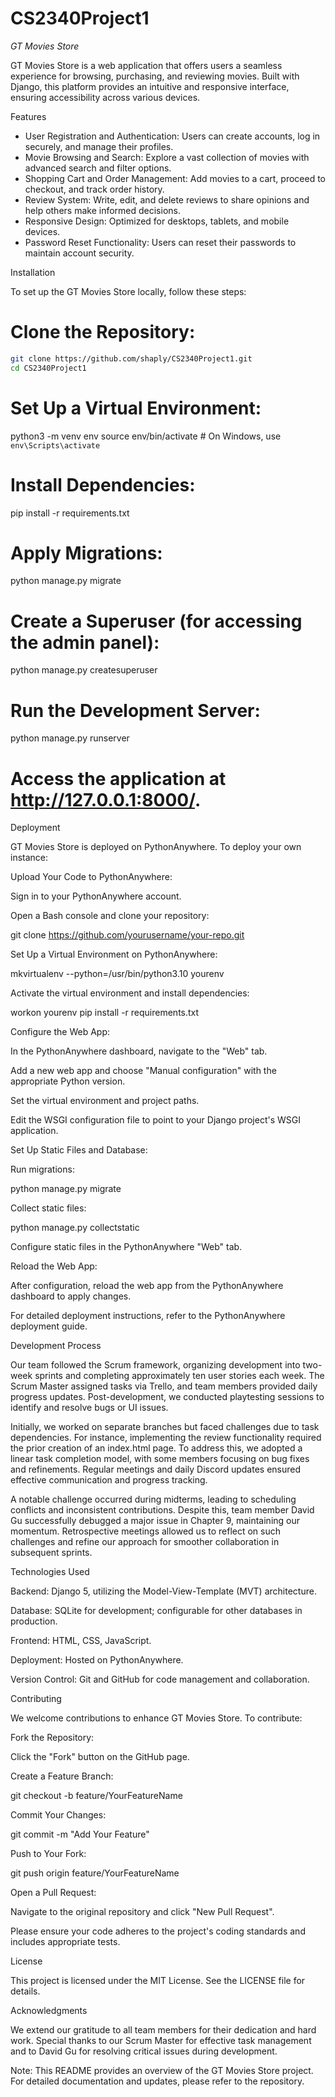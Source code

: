 # CS2340Project1
*GT Movies Store*

GT Movies Store is a web application that offers users a seamless experience for browsing, purchasing, and reviewing movies. Built with Django, this platform provides an intuitive and responsive interface, ensuring accessibility across various devices.

Features
* User Registration and Authentication: Users can create accounts, log in securely, and manage their profiles.
* Movie Browsing and Search: Explore a vast collection of movies with advanced search and filter options.
* Shopping Cart and Order Management: Add movies to a cart, proceed to checkout, and track order history.
* Review System: Write, edit, and delete reviews to share opinions and help others make informed decisions.
* Responsive Design: Optimized for desktops, tablets, and mobile devices.
* Password Reset Functionality: Users can reset their passwords to maintain account security.

Installation

To set up the GT Movies Store locally, follow these steps:

# Clone the Repository:
```bash
git clone https://github.com/shaply/CS2340Project1.git
cd CS2340Project1
```

# Set Up a Virtual Environment:
python3 -m venv env
source env/bin/activate  # On Windows, use `env\Scripts\activate`

# Install Dependencies:
pip install -r requirements.txt

# Apply Migrations:
python manage.py migrate

# Create a Superuser (for accessing the admin panel):
python manage.py createsuperuser

# Run the Development Server:
python manage.py runserver

# Access the application at http://127.0.0.1:8000/.

Deployment

GT Movies Store is deployed on PythonAnywhere. To deploy your own instance:

Upload Your Code to PythonAnywhere:

Sign in to your PythonAnywhere account.

Open a Bash console and clone your repository:

git clone https://github.com/yourusername/your-repo.git

Set Up a Virtual Environment on PythonAnywhere:

mkvirtualenv --python=/usr/bin/python3.10 yourenv

Activate the virtual environment and install dependencies:

workon yourenv
pip install -r requirements.txt

Configure the Web App:

In the PythonAnywhere dashboard, navigate to the "Web" tab.

Add a new web app and choose "Manual configuration" with the appropriate Python version.

Set the virtual environment and project paths.

Edit the WSGI configuration file to point to your Django project's WSGI application.

Set Up Static Files and Database:

Run migrations:

python manage.py migrate

Collect static files:

python manage.py collectstatic

Configure static files in the PythonAnywhere "Web" tab.

Reload the Web App:

After configuration, reload the web app from the PythonAnywhere dashboard to apply changes.

For detailed deployment instructions, refer to the PythonAnywhere deployment guide.

Development Process

Our team followed the Scrum framework, organizing development into two-week sprints and completing approximately ten user stories each week. The Scrum Master assigned tasks via Trello, and team members provided daily progress updates. Post-development, we conducted playtesting sessions to identify and resolve bugs or UI issues.

Initially, we worked on separate branches but faced challenges due to task dependencies. For instance, implementing the review functionality required the prior creation of an index.html page. To address this, we adopted a linear task completion model, with some members focusing on bug fixes and refinements. Regular meetings and daily Discord updates ensured effective communication and progress tracking.

A notable challenge occurred during midterms, leading to scheduling conflicts and inconsistent contributions. Despite this, team member David Gu successfully debugged a major issue in Chapter 9, maintaining our momentum. Retrospective meetings allowed us to reflect on such challenges and refine our approach for smoother collaboration in subsequent sprints.

Technologies Used

Backend: Django 5, utilizing the Model-View-Template (MVT) architecture.

Database: SQLite for development; configurable for other databases in production.

Frontend: HTML, CSS, JavaScript.

Deployment: Hosted on PythonAnywhere.

Version Control: Git and GitHub for code management and collaboration.

Contributing

We welcome contributions to enhance GT Movies Store. To contribute:

Fork the Repository:

Click the "Fork" button on the GitHub page.

Create a Feature Branch:

git checkout -b feature/YourFeatureName

Commit Your Changes:

git commit -m "Add Your Feature"

Push to Your Fork:

git push origin feature/YourFeatureName

Open a Pull Request:

Navigate to the original repository and click "New Pull Request".

Please ensure your code adheres to the project's coding standards and includes appropriate tests.

License

This project is licensed under the MIT License. See the LICENSE file for details.

Acknowledgments

We extend our gratitude to all team members for their dedication and hard work. Special thanks to our Scrum Master for effective task management and to David Gu for resolving critical issues during development.

Note: This README provides an overview of the GT Movies Store project. For detailed documentation and updates, please refer to the repository.
